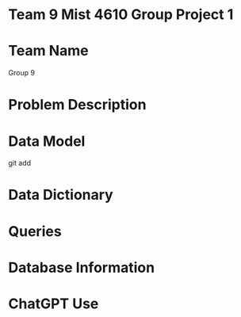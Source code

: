 # Team 9 Mist 4610 Group Project 1

# Team Name
Group 9

# Problem Description

# Data Model
git add <datamodel>

# Data Dictionary


# Queries

# Database Information


# ChatGPT Use
